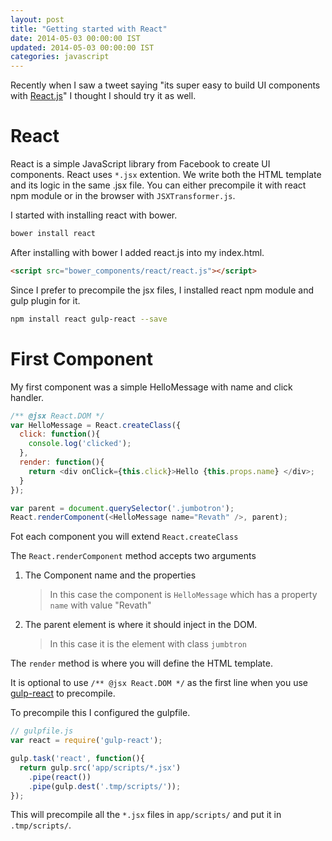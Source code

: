 ```yaml
---
layout: post
title: "Getting started with React"
date: 2014-05-03 00:00:00 IST
updated: 2014-05-03 00:00:00 IST
categories: javascript
---
```


Recently when I saw a tweet saying "its super easy to build UI components with [React.js](http://facebook.github.io/react/)" I thought I should try it as well. 

# React

React is a simple JavaScript library from Facebook to create UI components. React uses `*.jsx` extention. We write both the HTML template and its logic in the same .jsx file. You can either precompile it with react npm module or in the browser with `JSXTransformer.js`. 

I started with installing react with bower.

```sh
bower install react
```

After installing with bower I added react.js into my index.html.

```html
<script src="bower_components/react/react.js"></script>
```

Since I prefer to precompile the jsx files, I installed react npm module and gulp plugin for it.

```sh
npm install react gulp-react --save
```

# First Component

My first component was a simple HelloMessage with name and click handler.

```js
/** @jsx React.DOM */
var HelloMessage = React.createClass({
  click: function(){
    console.log('clicked');
  },
  render: function(){
    return <div onClick={this.click}>Hello {this.props.name} </div>;
  }
});

var parent = document.querySelector('.jumbotron');
React.renderComponent(<HelloMessage name="Revath" />, parent);
```
Fot each component you will extend `React.createClass`

The `React.renderComponent` method accepts two arguments

1. The Component name and the properties
    > In this case the component is `HelloMessage` which has a property `name` with value "Revath"

2. The parent element is where it should inject in the DOM.
   > In this case it is the element with class `jumbtron`

The `render` method is where you will define the HTML template.

It is optional to use `/** @jsx React.DOM */` as the first line when you use [gulp-react]() to precompile.

To precompile this I configured the gulpfile.

```js
// gulpfile.js
var react = require('gulp-react');

gulp.task('react', function(){
  return gulp.src('app/scripts/*.jsx')
    .pipe(react())
    .pipe(gulp.dest('.tmp/scripts/'));
});
```

This will precompile all the `*.jsx` files in `app/scripts/` and put it in `.tmp/scripts/`.


